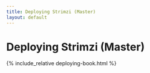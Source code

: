 ```yaml
---
title: Deploying Strimzi (Master)
layout: default
---
```


<h1>Deploying Strimzi (Master)</h1>

{% include_relative deploying-book.html %}
